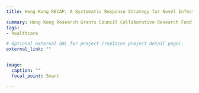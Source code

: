 ```yaml
---
title: Hong Kong RECAP: A Systematic Response Strategy for Novel Infectious Disease Pandemic  (CoPI)

summary: Hong Kong Research Grants Council Collaborative Research Fund (CRF)   "C716220GF"
tags:
- healthcare

# Optional external URL for project (replaces project detail page).
external_link: ""


image:
  caption: ""
  focal_point: Smart

---
```

